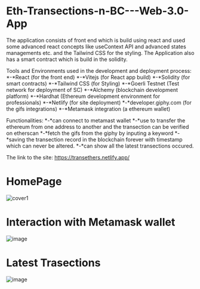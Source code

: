 # Eth-Transections-n-BC---Web-3.0-App
The application consists of front end which is build using react and used some advanced react concepts like useContext API and advanced states managements etc. and the Tailwind CSS for the styling.
The Application also has a smart contract which is build in the solidity.

Tools and Environments used in the development and deployment process:
*-*React (for the front end)
*-*Vitejs (for React app build)
*-*Solidity (for smart contracts)
*-*Tailwind CSS (for Styling)
*-*Goerli Testnet (Test network for deployment of SC)
*-*Alchemy (blockchain development platform)
*-*Hardhat (Ethereum development environment for professionals)
*-*Netlify (for site deployment)
*-*developer.giphy.com (for the gifs integrations)
*-*Metamask integration (a ethereum wallet)

Functionalities:
*-*can connect to metamast wallet
*-*use to transfer the ethereum from one address to another and the transection can be verified on etherscan
*-*fetch the gifs from the giphy by inputing a keyword
*-*saving the transection record in the blockchain forever with timestamp which can never be altered.
*-*can show all the latest transections occured.

The link to the site: https://transethers.netlify.app/


# HomePage
![cover1](https://user-images.githubusercontent.com/71972221/178040217-20827879-b16c-4396-b13f-87f6174959c9.png)

# Interaction with Metamask wallet
![image](https://user-images.githubusercontent.com/71972221/178040464-d0760d25-42b6-44d9-8c88-d59e54f7ed31.png)

# Latest Trasections
![image](https://user-images.githubusercontent.com/71972221/178040088-7fad8db8-0536-462d-af15-6c7edc6974af.png)
